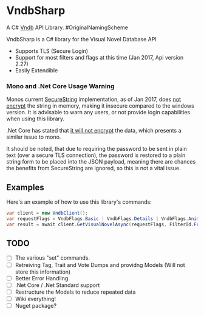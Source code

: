 # VndbSharp
A C# [Vndb](https://vndb.org/) API Library. #OriginalNamingScheme

VndbSharp is a C# library for the Visual Novel Database API

  - Supports TLS (Secure Login)
  - Support for most filters and flags at this time (Jan 2017, Api version 2.27)
  - Easily Extendible

### Mono and .Net Core Usage Warning
Monos current [SecureString](https://github.com/mono/mono/blob/master/mcs/class/corlib/System.Security/SecureString.cs) implementation, as of Jan 2017, does [not encrypt](https://github.com/mono/mono/blob/master/mcs/class/corlib/System.Security/SecureString.cs#L249-L264) the string in memory, making it insecure compared to the windows version. It is advisable to warn any users, or not provide login capabilities when using this library.

.Net Core has stated that [it will not encrypt](https://github.com/dotnet/coreclr/blob/master/src/mscorlib/corefx/System/Security/SecureString.Unix.cs#L18) the data, which presents a similar issue to mono.

It should be noted, that due to requiring the password to be sent in plain text (over a secure TLS connection), the password is restored to a plain string form to be placed into the JSON payload, meaning there are chances the benefits from SecureString are ignored, so this is not a vital issue.

## Examples
Here's an example of how to use this library's commands:

```csharp
var client = new VndbClient();
var requestFlags = VndbFlags.Basic | VndbFlags.Details | VndbFlags.Anime | VndbFlags.Tags | VndbFlags.Stats | VndbFlags.Screens | VndbFlags.Relations;
var result = await client.GetVisualNovelAsync(requestFlags, FilterId.FromEquals(17));
```

## TODO
  - [ ] The various "set" commands.
  - [ ] Retreiving Tag, Trait and Vote Dumps and providng Models (Will not store this information)
  - [ ] Better Error Handling.
  - [ ] .Net Core / .Net Standard support
  - [ ] Restructure the Models to reduce repeated data
  - [ ] Wiki everything!
  - [ ] Nuget package?
